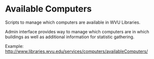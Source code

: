 # Available Computers

Scripts to manage which computers are available in WVU Libraries. 

Admin interface provides way to manage which computers are in which buildings as well as additional information for statistic gathering. 

Example:
http://www.libraries.wvu.edu/services/computers/availableComputers/
